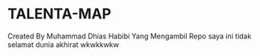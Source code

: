 # TALENTA-MAP
Created By Muhammad Dhias Habibi
Yang Mengambil Repo saya ini tidak selamat dunia akhirat wkwkkwkw